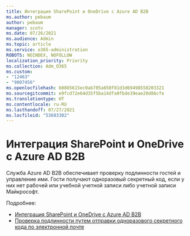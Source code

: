 ```yaml
---
title: Интеграция SharePoint и OneDrive с Azure AD B2B
ms.author: pebaum
author: pebaum
manager: scotv
ms.date: 07/26/2021
ms.audience: Admin
ms.topic: article
ms.service: o365-administration
ROBOTS: NOINDEX, NOFOLLOW
localization_priority: Priority
ms.collection: Adm_O365
ms.custom:
- "12463"
- "9007456"
ms.openlocfilehash: b0865615ec0ab705a650f81d3d69498558203321
ms.sourcegitcommit: e9fcd72e64d35f5ba14dfa0fbde39eae20d86cfe
ms.translationtype: HT
ms.contentlocale: ru-RU
ms.lasthandoff: 07/27/2021
ms.locfileid: "53603302"
---
```

# <a name="sharepoint-and-onedrive-integration-with-azure-ad-b2b"></a>Интеграция SharePoint и OneDrive с Azure AD B2B

Служба Azure AD B2B обеспечивает проверку подлинности гостей и управление ими. Гости получают одноразовый секретный код, если у них нет рабочей или учебной учетной записи либо учетной записи Майкрософт.

Подробнее: 

- [Интеграция SharePoint и OneDrive с Azure AD B2B](/sharepoint/sharepoint-azureb2b-integration)
- [Проверка подлинности путем отправки одноразового секретного кода по электронной почте](/azure/active-directory/external-identities/one-time-passcode)

